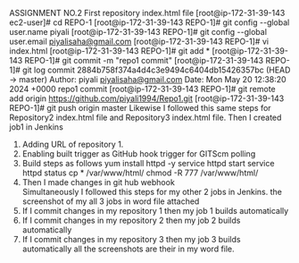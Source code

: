 ASSIGNMENT NO.2
First repository index.html file
[root@ip-172-31-39-143 ec2-user]# cd REPO-1
[root@ip-172-31-39-143 REPO-1]# git config --global user.name piyali
[root@ip-172-31-39-143 REPO-1]# git config --global user.email piyalisaha@gmail.com
[root@ip-172-31-39-143 REPO-1]# vi index.html
[root@ip-172-31-39-143 REPO-1]# git add *
[root@ip-172-31-39-143 REPO-1]# git commit -m "repo1 commit"
[root@ip-172-31-39-143 REPO-1]# git log
commit 2884b758f374a4d4c3e9494c6404db15426357bc (HEAD -> master)
Author: piyali <piyalisaha@gmail.com>
Date:   Mon May 20 12:38:20 2024 +0000
    repo1 commit
[root@ip-172-31-39-143 REPO-1]# git remote add origin https://github.com/piyali1994/Repo1.git
[root@ip-172-31-39-143 REPO-1]# git push origin master
Likewise I followed this same steps for Repository2 index.html file and Repository3 index.html file.
Then I created job1 in Jenkins
1.	Adding URL of repository 1.
2.	Enabling built trigger as GitHub hook trigger for GITScm polling
3.	Build steps as follows
yum install httpd -y
service httpd start
service httpd status
cp * /var/www/html/
chmod -R 777 /var/www/html/
4.	Then I made changes in git hub webhook  
Simultaneously I followed this steps for my other 2 jobs in Jenkins.
the screenshot of my all 3 jobs in word file attached
1.	If I commit changes in my repository 1 then my job 1 builds automatically
2.	If I commit changes in my repository 2 then my job 2 builds automatically
3. If I commit changes in my repository 3 then my job 3 builds automatically
all the screenshots are their in my word file.
  

